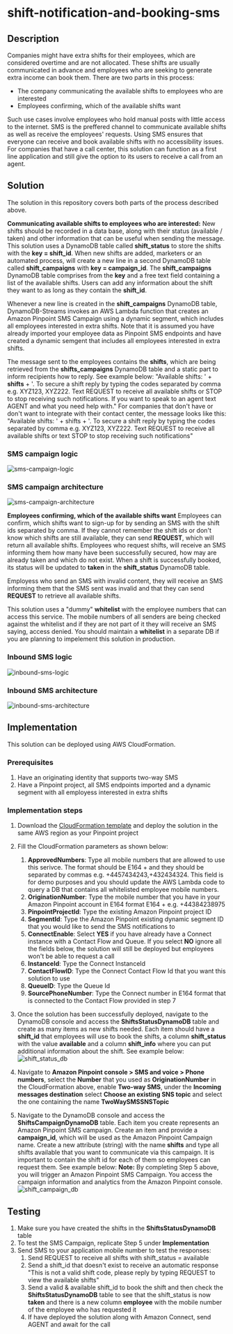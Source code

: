 # shift-notification-and-booking-sms

## Description

Companies might have extra shifts for their employees, which are considered overtime and are not allocated. These shifts are usually communicated in advance and employees who are seeking to generate extra income can book them. There are two parts in this process:

- The company communicating the available shifts to employees who are interested
- Employees confirming, which of the available shifts want

Such use cases involve employees who hold manual posts with little access to the internet. SMS is the preffered channel to communicate available shifts as well as receive the employees' requests. Using SMS ensures that everyone can receive and book available shifts with no accessibility issues. For companies that have a call center, this solution can function as a first line application and still give the option to its users to receive a call from an agent.

## Solution

The solution in this repository covers both parts of the process described above.

**Communicating available shifts to employees who are interested:**
New shifts should be recorded in a data base, along with their status (available / taken) and other information that can be useful when sending the message. This solution uses a DynamoDB table called **shift_status** to store the shifts with the **key = shift_id**. When new shifts are added, marketers or an automated process, will create a new line in a second DynamoDB table called **shift_campaigns**  with **key = campaign_id**. The **shift_campaigns** DynamoDB table comprises from the **key** and a free text field containing a list of the available shifts. Users can add any information about the shift they want to as long as they contain the **shift_id**.

Whenever a new line is created in the **shift_campaigns** DynamoDB table, DynamoDB-Streams invokes an AWS Lambda function that creates an Amazon Pinpoint SMS Campaign using a dynamic segment, which includes all employees interested in extra shifts. Note that it is assumed you have already imported your employee data as Pinpoint SMS endpoints and have created a dynamic semgent that includes all employees interested in extra shifts.

The message sent to the employees contains the **shifts**, which are being retrieved from the **shifts_campaigns** DynamoDB table and a static part to inform recipients how to reply. See example below:
"Available shifts: ' + **shifts** + '. To secure a shift reply by typing the codes separated by comma e.g. XYZ123, XYZ222. Text REQUEST to receive all available shifts or STOP to stop receiving such notifications. If you want to speak to an agent text AGENT and what you need help with."
For companies that don't have or don't want to integrate with their contact center, the message looks like this:
"Available shifts: ' + shifts + '. To secure a shift reply by typing the codes separated by comma e.g. XYZ123, XYZ222. Text REQUEST to receive all available shifts or text STOP to stop receiving such notifications"

### SMS campaign logic
![sms-campaign-logic](https://github.com/Pioank/shift-notification-and-booking-sms/blob/main/assets/sms-campaign-logic.PNG)

### SMS campaign architecture
![sms-campaign-architecture](https://github.com/Pioank/shift-notification-and-booking-sms/blob/main/assets/sms-campaign-architecture.PNG)

**Employees confirming, which of the available shifts want**
Employees can confirm, which shifts want to sign-up for by sending an SMS with the shift ids separated by comma. If they cannot remember the shift ids or don't know which shifts are still available, they can send **REQUEST**, which will return all available shifts. Employees who request shifts, will receive an SMS informing them how many have been successfully secured, how may are already taken and which do not exist. When a shift is successfully booked, its status will be updated to **taken** in the **shift_status** DynamoDB table.

Employess who send an SMS with invalid content, they will receive an SMS informing them that the SMS sent was invalid and that they can send **REQUEST** to retrieve all available shifts.

This solution uses a "dummy" **whitelist** with the employee numbers that can access this service. The mobile numbers of all senders are being checked against the whitelist and if they are not part of it they will receive an SMS saying, access denied. You should maintain a **whitelist** in a separate DB if you are planning to impelement this solution in production.

### Inbound SMS logic
![inbound-sms-logic](https://github.com/Pioank/shift-notification-and-booking-sms/blob/main/assets/inbound-sms-b-logic.PNG)

### Inbound SMS architecture
![inbound-sms-architecture](https://github.com/Pioank/shift-notification-and-booking-sms/blob/main/assets/inbound-sms-arch.PNG)

## Implementation

This solution can be deployed using AWS CloudFormation.

### Prerequisites
1. Have an originating identity that supports two-way SMS
2. Have a Pinpoint project, all SMS endpoints imported and a dynamic segment with all employess interested in extra shifts

### Implementation steps
1. Download the [CloudFormation template](https://github.com/Pioank/shift-notification-and-booking-sms/blob/main/CF-shift-notification-and-booking-sms.yaml) and deploy the solution in the same AWS region as your Pinpoint project
2. Fill the CloudFormation parameters as shown below:
    1. **ApprovedNumbers**: Type all mobile numbers that are allowed to use this serivce. The format should be E164 +<country-code><number> and they should be separated by commas e.g. +4457434243,+432434324. This field is for demo purposes and you should update the AWS Lambda code to query a DB that contains all whitelisted employee mobile numbers.
    2. **OriginationNumber**: Type the mobile number that you have in your Amazon Pinpoint account in E164 format E164 +<country-code><number> e.g. +44384238975
    3. **PinpointProjectId**: Type the existing Amazon Pinpoint project ID
    4. **SegmentId**: Type the Amazon Pinpoint existing dynamic segment ID that you would like to send the SMS notifications to
    5. **ConnectEnable**: Select **YES** if you have already have a Connect instance with a Contact Flow and Queue. If you select **NO** ignore all the fields below, the solution will still be deployed but employees won't be able to request a call
    6. **InstanceId**: Type the Connect InstanceId
    7. **ContactFlowID**: Type the Connect Contact Flow Id that you want this solution to use
    8. **QueueID**: Type the Queue Id
    9. **SourcePhoneNumber**: Type the Connect number in E164 format that is connected to the Contact Flow provided in step 7
    
3. Once the solution has been successfully deployed, navigate to the DynamoDB console and access the **ShiftsStatusDynamoDB** table and create as many items as new shifts needed. Each item should have a **shift_id** that employees will use to book the shifts, a column **shift_status** with the value **available** and a column **shift_info** where you can put additional information about the shift. See example below: ![shift_status_db](https://github.com/Pioank/shift-notification-and-booking-sms/blob/main/assets/shift_status_dynamoDB.PNG)
4. Navigate to **Amazon Pinpoint console > SMS and voice > Phone numbers**, select the **Number** that you used as **OriginationNumber** in the CloudFormation above, enable **Two-way SMS**, under the **Incoming messages destination** select **Choose an existing SNS topic** and select the one containing the name **TwoWaySMSSNSTopic**
5. Navigate to the DynamoDB console and access the **ShiftsCampaignDynamoDB** table. Each item you create represents an Amazon Pinpoint SMS campaign. Create an item and provide a **campaign_id**, which will be used as the Amazon Pinpoint Campaign name. Create a new attribute (string) with the name **shifts** and type all shifts available that you want to communicate via this campaign. It is important to contain the shift id for each of them so employees can request them. See example below:
**Note:** By completing Step 5 above, you will trigger an Amazon Pinpoint SMS Campaign. You access the campaign information and analytics from the Amazon Pinpoint console.
![shift_campaign_db](https://github.com/Pioank/shift-notification-and-booking-sms/blob/main/assets/shift_campaign_dynamoDB.PNG)

## Testing
1. Make sure you have created the shifts in the **ShiftsStatusDynamoDB** table
2. To test the SMS Campaign, replicate Step 5 under **Implementation**
3. Send SMS to your application mobile number to test the responses:
    1. Send REQUEST to receive all shifts with shift_status = available
    2. Send a shift_id that doesn't exist to receive an automatic response "This is not a valid shift code, please reply by typing REQUEST to view the available shifts"
    3. Send a valid & available shift_id to book the shift and then check the **ShiftsStatusDynamoDB** table to see that the shift_status is now **taken** and there is a new column **employee** with the mobile number of the employee who has requested it
    4. If have deployed the solution along with Amazon Connect, send AGENT and await for the call
